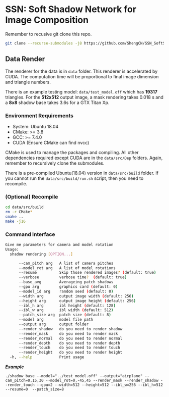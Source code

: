 # SSN: Soft Shadow Network for Image Composition
Remember to recusive git clone this repo. 
```Bash
git clone --recurse-submodules -j8 https://github.com/ShengCN/SSN_SoftShadowNet.git
```

## Data Render
The renderer for the data is in `data` folder. This renderer is accelerated by CUDA. The computation time will be proportional to final image dimension and triangle numbers. 

There is an example testing model: `data/test_model.off` which has **19317** triangles. For the **512x512** output image, a mask rendering takes 0.018 s and a **8x8** shadow base takes 3.6s for a GTX Titan Xp. 

### Environment Requirements
* System: Ubuntu 18.04
* CMake: >= 3.8
* GCC: >= 7.4.0
* CUDA (Ensure CMake can find nvcc)

CMake is used to manage the packages and compiling. All other dependencies required except CUDA are in the `data/src/Dep` folders. Again, remember to recursively clone the submodules. 

There is a pre-compiled Ubuntu(18.04) version in `data/src/build` folder. If you cannot run the `data/src/build/run.sh` script, then you need to recompile. 

### (Optional) Recompile 
```Bash
cd data/src/build
rm -r CMake*
cmake ..
make -j16
```

### Command Interface
```Bash
Give me parameters for camera and model rotation
Usage:
  shadow rendering [OPTION...]

      --cam_pitch arg   A list of camera pitches
      --model_rot arg   A list of model rotations
      --resume          Skip those rendered images? (default: true)
      --verbose         verbose time?  (default: true)
      --base_avg        Averageing patch shadows 
      --gpu arg         graphics card (default: 0)
      --model_id arg    random seed (default: 0)
      --width arg       output image width (default: 256)
      --height arg      output image height (default: 256)
      --ibl_h arg       ibl height (default: 128)
      --ibl_w arg       ibl width (default: 512)
      --patch_size arg  patch size (default: 8)
      --model arg       model file path
      --output arg      output folder
      --render_shadow   do you need to render shadow
      --render_mask     do you need to render mask
      --render_normal   do you need to render normal
      --render_depth    do you need to render depth
      --render_touch    do you need to render touch
      --render_height   do you need to render height
  -h, --help            Print usage
```
***Example***
```
./shadow_base --model="../test_model.off" --output="airplane" --cam_pitch=0,15,30 --model_rot=0,-45,45 --render_mask --render_shadow --render_touch --gpu=2 --width=512 --height=512 --ibl_w=256 --ibl_h=512 --resume=0  --patch_size=8
```


